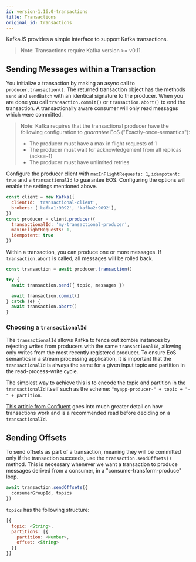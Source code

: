 ```yaml
---
id: version-1.16.0-transactions
title: Transactions
original_id: transactions
---
```


KafkaJS provides a simple interface to support Kafka transactions.

> Note: Transactions require Kafka version >= v0.11.

## <a name="transaction-messages"></a> Sending Messages within a Transaction

You initialize a transaction by making an async call to `producer.transaction()`. The returned transaction object has the methods `send` and `sendBatch` with an identical signature to the producer. When you are done you call `transaction.commit()` or `transaction.abort()` to end the transaction. A transactionally aware consumer will only read messages which were committed.

> Note: Kafka requires that the transactional producer have the following configuration to _guarantee_ EoS ("Exactly-once-semantics"):
>
> - The producer must have a max in flight requests of 1
> - The producer must wait for acknowledgement from all replicas (acks=-1)
> - The producer must have unlimited retries

Configure the producer client with `maxInFlightRequests: 1`, `idempotent: true` and a `transactionalId` to guarantee EOS. Configuring the options will enable the settings mentioned above.

```javascript
const client = new Kafka({
  clientId: 'transactional-client',
  brokers: ['kafka1:9092', 'kafka2:9092'],
})
const producer = client.producer({
  transactionalId: 'my-transactional-producer',
  maxInFlightRequests: 1,
  idempotent: true
})
```

Within a transaction, you can produce one or more messages. If `transaction.abort` is called, all messages will be rolled back.

```javascript
const transaction = await producer.transaction()

try {
  await transaction.send({ topic, messages })

  await transaction.commit()
} catch (e) {
  await transaction.abort()
}
```

### Choosing a `transactionalId`

The `transactionalId` allows Kafka to fence out zombie instances by rejecting writes from producers with the same `transactionalId`, allowing only writes from the most recently registered producer. To ensure EoS semantics in a stream processing application, it is important that the `transactionalId` is always the same for a given input topic and partition in the read-process-write cycle.

The simplest way to achieve this is to encode the topic and partition in the `transactionalId` itself such as the scheme: `"myapp-producer-" + topic + "-" + partition`.

[This article from Confluent](https://www.confluent.io/blog/transactions-apache-kafka/) goes into much greater detail on how transactions work and is a recommended read before deciding on a `transactionalId`.

## <a name="offsets"></a> Sending Offsets

To send offsets as part of a transaction, meaning they will be committed only if the transaction succeeds, use the `transaction.sendOffsets()` method. This is necessary whenever we want a transaction to produce messages derived from a consumer, in a "consume-transform-produce" loop.

```javascript
await transaction.sendOffsets({
  consumerGroupId, topics
})
```

`topics` has the following structure:

```javascript
[{
  topic: <String>,
  partitions: [{
    partition: <Number>,
    offset: <String>
  }]
}]
```
